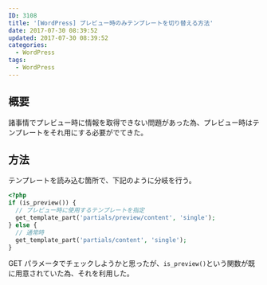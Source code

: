 ```yaml
---
ID: 3108
title: '[WordPress] プレビュー時のみテンプレートを切り替える方法'
date: 2017-07-30 08:39:52
updated: 2017-07-30 08:39:52
categories:
  - WordPress
tags:
  - WordPress
---
```


## 概要

諸事情でプレビュー時に情報を取得できない問題があった為、プレビュー時はテンプレートをそれ用にする必要がでてきた。

## 方法

テンプレートを読み込む箇所で、下記のように分岐を行う。

```php
<?php
if (is_preview()) {
  // プレビュー時に使用するテンプレートを指定
  get_template_part('partials/preview/content', 'single');
} else {
  // 通常時
  get_template_part('partials/content', 'single');
}
```

GET パラメータでチェックしようかと思ったが、`is_preview()`という関数が既に用意されていた為、それを利用した。
